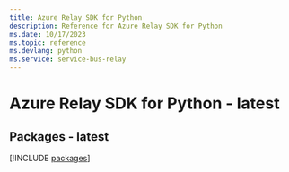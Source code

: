 ```yaml
---
title: Azure Relay SDK for Python
description: Reference for Azure Relay SDK for Python
ms.date: 10/17/2023
ms.topic: reference
ms.devlang: python
ms.service: service-bus-relay
---
```

# Azure Relay SDK for Python - latest
## Packages - latest
[!INCLUDE [packages](relay-index.md)]